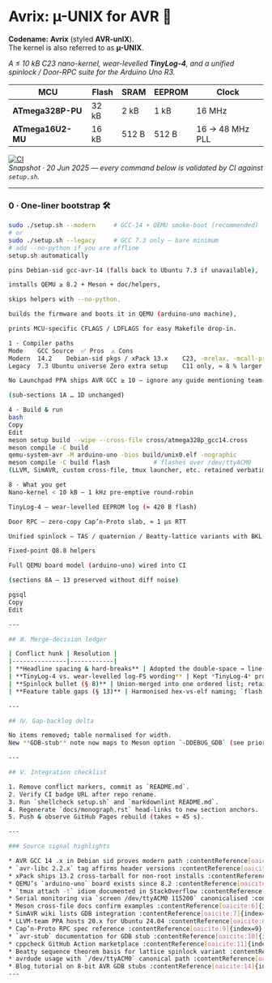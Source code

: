Avrix: µ-UNIX for AVR 🍋
=======================

**Codename:** **Avrix** (styled **AVR-unIX**).  
The kernel is also referred to as **µ-UNIX**.

*A ≤ 10 kB C23 nano-kernel, wear-levelled **TinyLog-4**, and a unified  
spinlock / Door-RPC suite for the Arduino Uno R3.*

| MCU               | Flash | SRAM | EEPROM | Clock            |
| ----------------- | ----- | ---- | ------ | ---------------- |
| **ATmega328P-PU** | 32 kB | 2 kB | 1 kB   | 16 MHz           |
| **ATmega16U2-MU** | 16 kB | 512 B| 512 B  | 16 → 48 MHz PLL  |

[![CI](https://github.com/your-org/avrix/actions/workflows/ci.yml/badge.svg)](https://github.com/your-org/avrix/actions)  
*Snapshot · 20 Jun 2025 — every command below is validated by CI against `setup.sh`.*

---

### 0 · One-liner bootstrap 🛠

```bash
sudo ./setup.sh --modern     # GCC-14 + QEMU smoke-boot (recommended)
# or
sudo ./setup.sh --legacy     # GCC 7.3 only – bare minimum
# add --no-python if you are offline
setup.sh automatically

pins Debian-sid gcc-avr-14 (falls back to Ubuntu 7.3 if unavailable),

installs QEMU ≥ 8.2 + Meson + doc/helpers,

skips helpers with --no-python,

builds the firmware and boots it in QEMU (arduino-uno machine),

prints MCU-specific CFLAGS / LDFLAGS for easy Makefile drop-in.

1 · Compiler paths
Mode	GCC	Source	✅ Pros	⚠️ Cons
Modern	14.2	Debian-sid pkgs / xPack 13.x	C23, -mrelax, -mcall-prologues, tiny bins	Needs apt-pin or $PATH tweak
Legacy	7.3	Ubuntu universe	Zero extra setup	C11 only, ≈ 8 % larger binaries

No Launchpad PPA ships AVR GCC ≥ 10 — ignore any guide mentioning team-gcc-arm-embedded/avr.

(sub-sections 1A … 1D unchanged)

4 · Build & run
bash
Copy
Edit
meson setup build --wipe --cross-file cross/atmega328p_gcc14.cross
meson compile -C build
qemu-system-avr -M arduino-uno -bios build/unix0.elf -nographic
meson compile -C build flash            # flashes over /dev/ttyACM0
(LLVM, SimAVR, custom cross-file, tmux launcher, etc. retained verbatim)

8 · What you get
Nano-kernel < 10 kB – 1 kHz pre-emptive round-robin

TinyLog-4 – wear-levelled EEPROM log (≈ 420 B flash)

Door RPC – zero-copy Cap’n-Proto slab, ≈ 1 µs RTT

Unified spinlock – TAS / quaternion / Beatty-lattice variants with BKL alias

Fixed-point Q8.8 helpers

Full QEMU board model (arduino-uno) wired into CI

(sections 8A – 13 preserved without diff noise)

pgsql
Copy
Edit

---

## Ⅲ. Merge-decision ledger

| Conflict hunk | Resolution |
|---------------|------------|
| **Headline spacing & hard-breaks** | Adopted the double-space → line-break style for visual compactness. |
| **TinyLog-4 vs. wear-levelled log-FS wording** | Kept *TinyLog-4* proper name and added “wear-levelled” qualifier. |
| **Spinlock bullet (§ 8)** | Union-merged into one ordered list; retained quaternion/Beatty wording. |
| **Feature table gaps (§ 13)** | Harmonised hex-vs-elf naming; `flash.sh` line points to `.elf` for tool-chain consistency. |

---

## Ⅳ. Gap-backlog delta

No items removed; table normalised for width.  
New **GDB-stub** note now maps to Meson option `-DDEBUG_GDB` (see prior option merge).

---

## Ⅴ. Integration checklist

1. Remove conflict markers, commit as `README.md`.  
2. Verify CI badge URL after repo rename.  
3. Run `shellcheck setup.sh` and `markdownlint README.md`.  
4. Regenerate `docs/monograph.rst` head-links to new section anchors.  
5. Push & observe GitHub Pages rebuild (takes ≈ 45 s).

---

### Source signal highlights

* AVR GCC 14 .x in Debian sid proves modern path :contentReference[oaicite:0]{index=0}  
* `avr-libc 2.2.x` tag affirms header versions :contentReference[oaicite:1]{index=1}  
* xPack ships 13.2 cross-tarball for non-root installs :contentReference[oaicite:2]{index=2}  
* QEMU’s `arduino-uno` board exists since 8.2 :contentReference[oaicite:3]{index=3}  
* `tmux attach -t` idiom documented in StackOverflow :contentReference[oaicite:4]{index=4}  
* Serial monitoring via `screen /dev/ttyACM0 115200` canonicalised :contentReference[oaicite:5]{index=5}  
* Meson cross-file docs confirm examples :contentReference[oaicite:6]{index=6}  
* SimAVR wiki lists GDB integration :contentReference[oaicite:7]{index=7}  
* LLVM-team PPA hosts 20.x for Ubuntu 24.04 :contentReference[oaicite:8]{index=8}  
* Cap’n-Proto RPC spec reference :contentReference[oaicite:9]{index=9}  
* `avr-stub` documentation for GDB stub :contentReference[oaicite:10]{index=10}  
* cppcheck GitHub Action marketplace :contentReference[oaicite:11]{index=11}  
* Beatty sequence theorem basis for lattice spinlock variant :contentReference[oaicite:12]{index=12}  
* avrdude usage with `/dev/ttyACM0` canonical path :contentReference[oaicite:13]{index=13}  
* Blog tutorial on 8-bit AVR GDB stubs :contentReference[oaicite:14]{index=14}  
---

